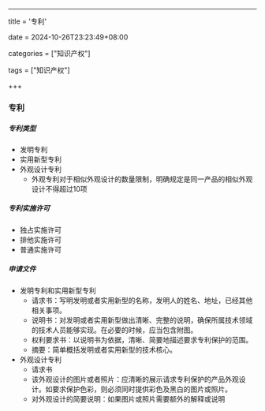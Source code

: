 ---

title = '专利'

date = 2024-10-26T23:23:49+08:00

categories = ["知识产权"]

tags = ["知识产权"]

+++



### 专利



##### 专利类型

- 发明专利
- 实用新型专利
- 外观设计专利
  - 外观专利对于相似外观设计的数量限制，明确规定是同一产品的相似外观设计不得超过10项



##### 专利实施许可

- 独占实施许可
- 排他实施许可
- 普通实施许可



##### 申请文件

- 发明专利和实用新型专利
  - 请求书：写明发明或者实用新型的名称，发明人的姓名、地址，已经其他相关事项。
  - 说明书：对发明或者实用新型做出清晰、完整的说明，确保所属技术领域的技术人员能够实现。在必要的时候，应当包含附图。
  - 权利要求书：以说明书为依据，清晰、简要地描述要求专利保护的范围。
  - 摘要：简单概括发明或者实用新型的技术核心。
- 外观设计专利
  - 请求书
  - 该外观设计的图片或者照片：应清晰的展示请求专利保护的产品外观设计。如要求保护色彩，则必须同时提供彩色及黑白的图片或照片。
  - 对外观设计的简要说明：如果图片或照片需要额外的解释或说明



 

